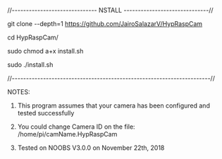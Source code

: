//------------------------------
NSTALL
------------------------------//

git clone --depth=1 https://github.com/JairoSalazarV/HypRaspCam

cd HypRaspCam/

sudo chmod a+x install.sh

sudo ./install.sh


//----------------------------------------------------------------------//

NOTES:
1) This program assumes that your camera has been configured and tested successfully

2) You could change Camera ID on the file: /home/pi/camName.HypRaspCam

3) Tested on NOOBS V3.0.0 on November 22th, 2018

  


